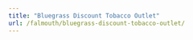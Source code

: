 ```yaml
---
title: "Bluegrass Discount Tobacco Outlet"
url: /falmouth/bluegrass-discount-tobacco-outlet/
---
```

